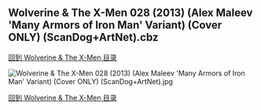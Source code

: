 ## Wolverine & The X-Men 028 (2013) (Alex Maleev 'Many Armors of Iron Man' Variant) (Cover ONLY) (ScanDog+ArtNet).cbz


[回到 Wolverine & The X-Men 目录](https://github.com/alicewish/markdown/blob/master/series/Wolverine-X-Men.md)


![Wolverine & The X-Men 028 (2013) (Alex Maleev 'Many Armors of Iron Man' Variant) (Cover ONLY) (ScanDog+ArtNet).jpg](https://wx1.sinaimg.cn/large/6a9fdecaly1fr0yo1pv8wj21401p01kx.jpg)

[回到 Wolverine & The X-Men 目录](https://github.com/alicewish/markdown/blob/master/series/Wolverine-X-Men.md)

